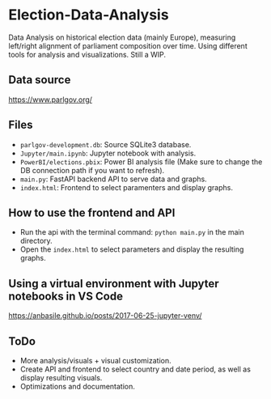 # Election-Data-Analysis
Data Analysis on historical election data (mainly Europe), measuring left/right alignment of parliament composition over time. Using different tools for analysis and visualizations. Still a WIP.


## Data source
https://www.parlgov.org/

## Files
- `parlgov-development.db`: Source SQLite3 database.
- `Jupyter/main.ipynb`: Jupyter notebook with analysis.
- `PowerBI/elections.pbix`: Power BI analysis file (Make sure to change the DB connection path if you want to refresh).
- `main.py`: FastAPI backend API to serve data and graphs.
- `index.html`: Frontend to select paramenters and display graphs.

## How to use the frontend and API
- Run the api with the terminal command: `python main.py` in the main directory.
- Open the `index.html` to select parameters and display the resulting graphs.


## Using a virtual environment with Jupyter notebooks in VS Code
https://anbasile.github.io/posts/2017-06-25-jupyter-venv/


## ToDo
- More analysis/visuals + visual customization.
- Create API and frontend to select country and date period, as well as display resulting visuals.
- Optimizations and documentation.

